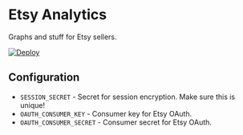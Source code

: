 # Etsy Analytics

Graphs and stuff for Etsy sellers.

[![Deploy](https://www.herokucdn.com/deploy/button.png)](https://heroku.com/deploy)

## Configuration

- `SESSION_SECRET` - Secret for session encryption. Make sure this is unique!
- `OAUTH_CONSUMER_KEY` - Consumer key for Etsy OAuth.
- `OAUTH_CONSUMER_SECRET` - Consumer secret for Etsy OAuth.
